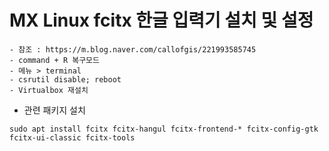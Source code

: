 
# MX Linux fcitx 한글 입력기 설치 및 설정

```
- 참조 : https://m.blog.naver.com/callofgis/221993585745
- command + R 복구모드
- 메뉴 > terminal
- csrutil disable; reboot
- Virtualbox 재설치 
```

- 관련 패키지 설치 
```
sudo apt install fcitx fcitx-hangul fcitx-frontend-* fcitx-config-gtk fcitx-ui-classic fcitx-tools
```
